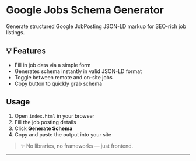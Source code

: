 # Google Jobs Schema Generator

Generate structured Google JobPosting JSON-LD markup for SEO-rich job listings.

## 💡 Features

- Fill in job data via a simple form
- Generates schema instantly in valid JSON-LD format
- Toggle between remote and on-site jobs
- Copy button to quickly grab schema

## Usage

1. Open `index.html` in your browser
2. Fill the job posting details
3. Click **Generate Schema**
4. Copy and paste the output into your site

> ✨ No libraries, no frameworks — just  frontend.

---

